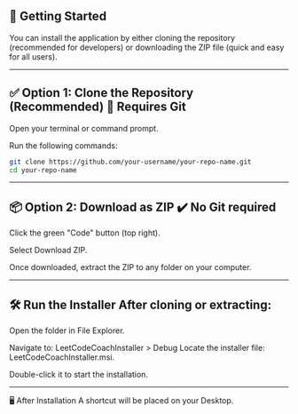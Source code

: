 🚀 Getting Started
---
You can install the application by either cloning the repository (recommended for developers) or downloading the ZIP file (quick and easy for all users).

---
✅ Option 1: Clone the Repository (Recommended)
📌 Requires Git
---
Open your terminal or command prompt.

Run the following commands:

```sh
git clone https://github.com/your-username/your-repo-name.git
cd your-repo-name
```

---
📦 Option 2: Download as ZIP
✔️ No Git required
---
Click the green "Code" button (top right).

Select Download ZIP.

Once downloaded, extract the ZIP to any folder on your computer.

---
🛠️ Run the Installer
After cloning or extracting:
---
Open the folder in File Explorer.

Navigate to:
LeetCodeCoachInstaller > Debug
Locate the installer file: LeetCodeCoachInstaller.msi.

Double-click it to start the installation.

---
🖥️ After Installation
A shortcut will be placed on your Desktop.
